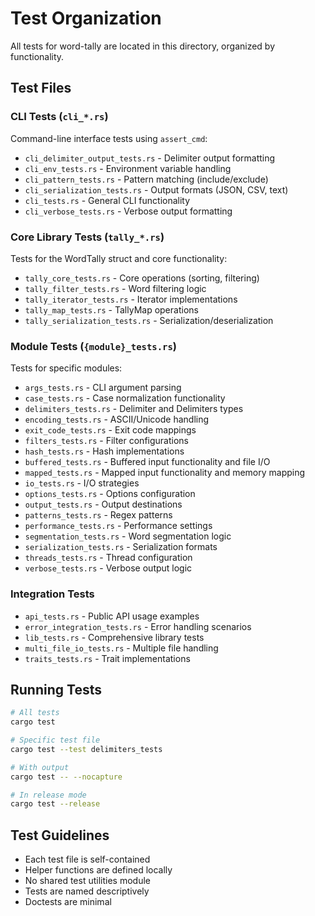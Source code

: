 # Test Organization

All tests for word-tally are located in this directory, organized by functionality.

## Test Files

### CLI Tests (`cli_*.rs`)
Command-line interface tests using `assert_cmd`:
- `cli_delimiter_output_tests.rs` - Delimiter output formatting
- `cli_env_tests.rs` - Environment variable handling
- `cli_pattern_tests.rs` - Pattern matching (include/exclude)
- `cli_serialization_tests.rs` - Output formats (JSON, CSV, text)
- `cli_tests.rs` - General CLI functionality
- `cli_verbose_tests.rs` - Verbose output formatting

### Core Library Tests (`tally_*.rs`)
Tests for the WordTally struct and core functionality:
- `tally_core_tests.rs` - Core operations (sorting, filtering)
- `tally_filter_tests.rs` - Word filtering logic
- `tally_iterator_tests.rs` - Iterator implementations
- `tally_map_tests.rs` - TallyMap operations
- `tally_serialization_tests.rs` - Serialization/deserialization

### Module Tests (`{module}_tests.rs`)
Tests for specific modules:
- `args_tests.rs` - CLI argument parsing
- `case_tests.rs` - Case normalization functionality
- `delimiters_tests.rs` - Delimiter and Delimiters types
- `encoding_tests.rs` - ASCII/Unicode handling
- `exit_code_tests.rs` - Exit code mappings
- `filters_tests.rs` - Filter configurations
- `hash_tests.rs` - Hash implementations
- `buffered_tests.rs` - Buffered input functionality and file I/O
- `mapped_tests.rs` - Mapped input functionality and memory mapping
- `io_tests.rs` - I/O strategies
- `options_tests.rs` - Options configuration
- `output_tests.rs` - Output destinations
- `patterns_tests.rs` - Regex patterns
- `performance_tests.rs` - Performance settings
- `segmentation_tests.rs` - Word segmentation logic
- `serialization_tests.rs` - Serialization formats
- `threads_tests.rs` - Thread configuration
- `verbose_tests.rs` - Verbose output logic

### Integration Tests
- `api_tests.rs` - Public API usage examples
- `error_integration_tests.rs` - Error handling scenarios
- `lib_tests.rs` - Comprehensive library tests
- `multi_file_io_tests.rs` - Multiple file handling
- `traits_tests.rs` - Trait implementations

## Running Tests

```bash
# All tests
cargo test

# Specific test file
cargo test --test delimiters_tests

# With output
cargo test -- --nocapture

# In release mode
cargo test --release
```

## Test Guidelines

- Each test file is self-contained
- Helper functions are defined locally
- No shared test utilities module
- Tests are named descriptively
- Doctests are minimal